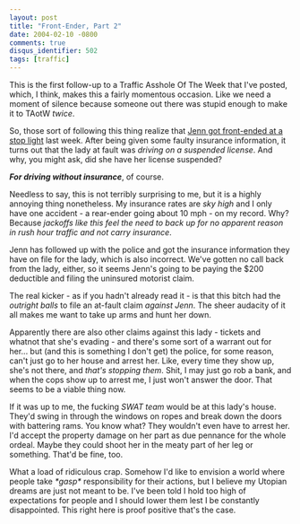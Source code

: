 ```yaml
---
layout: post
title: "Front-Ender, Part 2"
date: 2004-02-10 -0800
comments: true
disqus_identifier: 502
tags: [traffic]
---
```

This is the first follow-up to a Traffic Asshole Of The Week that I've
posted, which, I think, makes this a fairly momentous occasion. Like we
need a moment of silence because someone out there was stupid enough to
make it to TAotW *twice*.

 So, those sort of following this thing realize that [Jenn got
front-ended at a stop
light](/archive/2004/02/05/jenn-gets-front-ended.aspx) last week. After
being given some faulty insurance information, it turns out that the
lady at fault was *driving on a suspended license*. And why, you might
ask, did she have her license suspended?

 ***For driving without insurance***, of course.

 Needless to say, this is not terribly surprising to me, but it is a
highly annoying thing nonetheless. My insurance rates are *sky high* and
I only have one accident - a rear-ender going about 10 mph - on my
record. Why? Because *jackoffs like this feel the need to back up for no
apparent reason in rush hour traffic and not carry insurance*.

 Jenn has followed up with the police and got the insurance information
they have on file for the lady, which is also incorrect. We've gotten no
call back from the lady, either, so it seems Jenn's going to be paying
the \$200 deductible and filing the uninsured motorist claim.

 The real kicker - as if you hadn't already read it - is that this bitch
had the *outright balls* to file an at-fault claim *against Jenn*. The
sheer audacity of it all makes me want to take up arms and hunt her
down.

 Apparently there are also other claims against this lady - tickets and
whatnot that she's evading - and there's some sort of a warrant out for
her... but (and this is something I don't get) the police, for some
reason, can't just go to her house and arrest her. Like, every time they
show up, she's not there, and *that's stopping them*. Shit, I may just
go rob a bank, and when the cops show up to arrest me, I just won't
answer the door. That seems to be a viable thing now.

 If it was up to me, the fucking *SWAT team* would be at this lady's
house. They'd swing in through the windows on ropes and break down the
doors with battering rams. You know what? They wouldn't even have to
arrest her. I'd accept the property damage on her part as due pennance
for the whole ordeal. Maybe they could shoot her in the meaty part of
her leg or something. That'd be fine, too.

 What a load of ridiculous crap. Somehow I'd like to envision a world
where people take *\*gasp\** responsibility for their actions, but I
believe my Utopian dreams are just not meant to be. I've been told I
hold too high of expectations for people and I should lower them lest I
be constantly disappointed. This right here is proof positive that's the
case.
